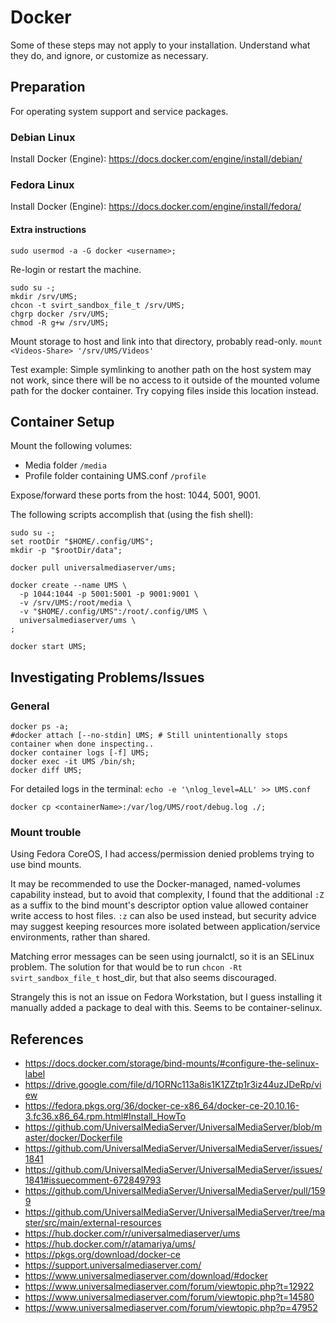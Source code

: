 # Docker

Some of these steps may not apply to your installation.  Understand what they do, and ignore, or customize as necessary.

## Preparation

For operating system support and service packages.

### Debian Linux

Install Docker (Engine): https://docs.docker.com/engine/install/debian/

### Fedora Linux

Install Docker (Engine): https://docs.docker.com/engine/install/fedora/

#### Extra instructions

```
sudo usermod -a -G docker <username>;
```

Re-login or restart the machine.

```
sudo su -;
mkdir /srv/UMS;
chcon -t svirt_sandbox_file_t /srv/UMS;
chgrp docker /srv/UMS;
chmod -R g+w /srv/UMS;
```

Mount storage to host and link into that directory, probably read-only. `mount <Videos-Share> '/srv/UMS/Videos'`

Test example: Simple symlinking to another path on the host system may not work, since there will be no access to it outside of the mounted volume path for the docker container.  Try copying files inside this location instead.

## Container Setup

Mount the following volumes:
- Media folder `/media`
- Profile folder containing UMS.conf `/profile`

Expose/forward these ports from the host: 1044, 5001, 9001.

The following scripts accomplish that (using the fish shell):
```
sudo su -;
set rootDir "$HOME/.config/UMS";
mkdir -p "$rootDir/data";
​
docker pull universalmediaserver/ums;
​
docker create --name UMS \
  -p 1044:1044 -p 5001:5001 -p 9001:9001 \
  -v /srv/UMS:/root/media \
  -v "$HOME/.config/UMS":/root/.config/UMS \
  universalmediaserver/ums \
;
​
docker start UMS;
```

## Investigating Problems/Issues

### General

```
docker ps -a;
#docker attach [--no-stdin] UMS; # Still unintentionally stops container when done inspecting..
docker container logs [-f] UMS;
docker exec -it UMS /bin/sh;
docker diff UMS;
```

For detailed logs in the terminal: `echo -e '\nlog_level=ALL' >> UMS.conf`

```
docker cp <containerName>:/var/log/UMS/root/debug.log ./;
```

### Mount trouble

Using Fedora CoreOS, I had access/permission denied problems trying to use bind mounts.

It may be recommended to use the Docker-managed, named-volumes capability instead, but to avoid that complexity, I found that the additional `:Z` as a suffix to the bind mount's descriptor option value allowed container write access to host files. `:z` can also be used instead, but security advice may suggest keeping resources more isolated between application/service environments, rather than shared.

Matching error messages can be seen using journalctl, so it is an SELinux problem. The solution for that would be to run `chcon -Rt svirt_sandbox_file_t` host_dir, but that also seems discouraged.

Strangely this is not an issue on Fedora Workstation, but I guess installing it manually added a package to deal with this. Seems to be container-selinux.

## References

- https://docs.docker.com/storage/bind-mounts/#configure-the-selinux-label
- https://drive.google.com/file/d/1ORNc113a8is1K1ZZtp1r3iz44uzJDeRp/view
- https://fedora.pkgs.org/36/docker-ce-x86_64/docker-ce-20.10.16-3.fc36.x86_64.rpm.html#Install_HowTo
- https://github.com/UniversalMediaServer/UniversalMediaServer/blob/master/docker/Dockerfile
- https://github.com/UniversalMediaServer/UniversalMediaServer/issues/1841
- https://github.com/UniversalMediaServer/UniversalMediaServer/issues/1841#issuecomment-672849793
- https://github.com/UniversalMediaServer/UniversalMediaServer/pull/1599
- https://github.com/UniversalMediaServer/UniversalMediaServer/tree/master/src/main/external-resources
- https://hub.docker.com/r/universalmediaserver/ums
- https://hub.docker.com/r/atamariya/ums/
- https://pkgs.org/download/docker-ce
- https://support.universalmediaserver.com/
- https://www.universalmediaserver.com/download/#docker
- https://www.universalmediaserver.com/forum/viewtopic.php?t=12922
- https://www.universalmediaserver.com/forum/viewtopic.php?t=14580
- https://www.universalmediaserver.com/forum/viewtopic.php?p=47952
